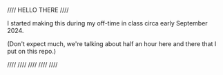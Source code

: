 //// HELLO THERE ////

I started making this during my off-time in class circa early September 2024.

(Don't expect much, we're talking about half an hour here and there that I put on this repo.)

 ////  ////  ////  ////  ////
